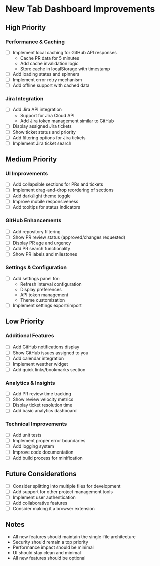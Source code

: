 # New Tab Dashboard Improvements

## High Priority

### Performance & Caching
- [ ] Implement local caching for GitHub API responses
  - Cache PR data for 5 minutes
  - Add cache invalidation logic
  - Store cache in localStorage with timestamp
- [ ] Add loading states and spinners
- [ ] Implement error retry mechanism
- [ ] Add offline support with cached data

### Jira Integration
- [ ] Add Jira API integration
  - Support for Jira Cloud API
  - Add Jira token management similar to GitHub
- [ ] Display assigned Jira tickets
- [ ] Show ticket status and priority
- [ ] Add filtering options for Jira tickets
- [ ] Implement Jira ticket search

## Medium Priority

### UI Improvements
- [ ] Add collapsible sections for PRs and tickets
- [ ] Implement drag-and-drop reordering of sections
- [ ] Add dark/light theme toggle
- [ ] Improve mobile responsiveness
- [ ] Add tooltips for status indicators

### GitHub Enhancements
- [ ] Add repository filtering
- [ ] Show PR review status (approved/changes requested)
- [ ] Display PR age and urgency
- [ ] Add PR search functionality
- [ ] Show PR labels and milestones

### Settings & Configuration
- [ ] Add settings panel for:
  - Refresh interval configuration
  - Display preferences
  - API token management
  - Theme customization
- [ ] Implement settings export/import

## Low Priority

### Additional Features
- [ ] Add GitHub notifications display
- [ ] Show GitHub issues assigned to you
- [ ] Add calendar integration
- [ ] Implement weather widget
- [ ] Add quick links/bookmarks section

### Analytics & Insights
- [ ] Add PR review time tracking
- [ ] Show review velocity metrics
- [ ] Display ticket resolution time
- [ ] Add basic analytics dashboard

### Technical Improvements
- [ ] Add unit tests
- [ ] Implement proper error boundaries
- [ ] Add logging system
- [ ] Improve code documentation
- [ ] Add build process for minification

## Future Considerations
- [ ] Consider splitting into multiple files for development
- [ ] Add support for other project management tools
- [ ] Implement user authentication
- [ ] Add collaborative features
- [ ] Consider making it a browser extension

## Notes
- All new features should maintain the single-file architecture
- Security should remain a top priority
- Performance impact should be minimal
- UI should stay clean and minimal
- All new features should be optional 